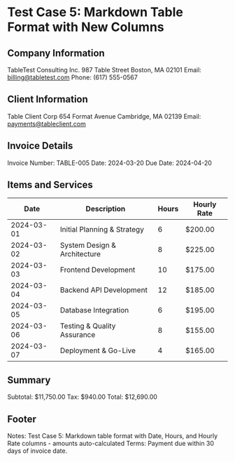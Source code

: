 # Test Case 5: Markdown Table Format with New Columns

## Company Information
TableTest Consulting Inc.
987 Table Street
Boston, MA 02101
Email: billing@tabletest.com
Phone: (617) 555-0567

## Client Information
Table Client Corp
654 Format Avenue
Cambridge, MA 02139
Email: payments@tableclient.com

## Invoice Details
Invoice Number: TABLE-005
Date: 2024-03-20
Due Date: 2024-04-20

## Items and Services

| Date | Description | Hours | Hourly Rate |
|------|-------------|-------|-------------|
| 2024-03-01 | Initial Planning & Strategy | 6 | $200.00 |
| 2024-03-02 | System Design & Architecture | 8 | $225.00 |
| 2024-03-03 | Frontend Development | 10 | $175.00 |
| 2024-03-04 | Backend API Development | 12 | $185.00 |
| 2024-03-05 | Database Integration | 6 | $195.00 |
| 2024-03-06 | Testing & Quality Assurance | 8 | $155.00 |
| 2024-03-07 | Deployment & Go-Live | 4 | $165.00 |

## Summary
Subtotal: $11,750.00
Tax: $940.00
Total: $12,690.00

## Footer
Notes: Test Case 5: Markdown table format with Date, Hours, and Hourly Rate columns - amounts auto-calculated
Terms: Payment due within 30 days of invoice date.